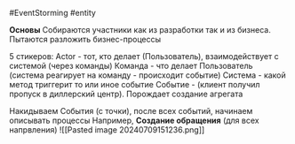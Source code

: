 #EventStorming #entity

**Основы**
Собираются участники как из разработки так и из бизнеса. Пытаются разложить бизнес-процессы

5 стикеров:
Actor - тот, кто делает (Пользователь), взаимодействует с системой (через команды)
Команда - что делает Пользователь (система реагирует на команду - происходит событие)
Система - какой метод триггерит то или иное событие
Событие - (клиент получил пропуск в диллерский центр). Порождает создание агрегата

Накидываем События (с точки), после всех событий, начинаем описывать процессы
Например, **Создание обращения** (для всех напрвления)
![[Pasted image 20240709151236.png]]